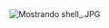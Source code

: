 <img src="https://lh6.googleusercontent.com/EzYzABiaprGsPrAVhkHRZStmXo9IaZyT_RGjzvr0RvQqFT9yIsX4IsQVzjoK0um6elNLTe7Gh1pCuA=w763-h666" class="ndfHFb-c4YZDc-HiaYvf-RJLb9c" alt="Mostrando shell_.JPG">
